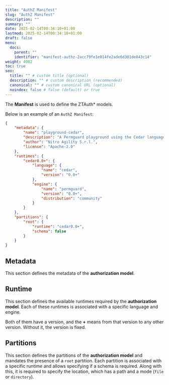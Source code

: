 ```yaml
---
title: "AuthZ Manifest"
slug: "AuthZ Manifest"
description: ""
summary: ""
date: 2025-02-14T00:34:10+01:00
lastmod: 2025-02-14T00:34:10+01:00
draft: false
menu:
  docs:
    parent: ""
    identifier: "manifest-authz-2acc79fe1e014fe2ade6d301de843c14"
weight: 4002
toc: true
seo:
  title: "" # custom title (optional)
  description: "" # custom description (recommended)
  canonical: "" # custom canonical URL (optional)
  noindex: false # false (default) or true
---
```


The **Manifest** is used to define the ZTAuth* models.

Below is an example of an `AuthZ Manifest`:

```json
{
    "metadata": {
        "name": "playground-cedar",
        "description": "A Permguard playground using the Cedar language.",
        "author": "Nitro Agility S.r.l.",
        "license": "Apache-2.0"
    },
    "runtimes": {
        "cedar0.0+": {
            "language": {
                "name": "cedar",
                "version": "0.0+"
            },
            "engine": {
                "name": "permguard",
                "version": "0.0+",
                "distribution": "community"
            }
        }
    },
    "partitions": {
        "root": {
            "runtime": "cedar0.0+",
            "schema": false
        }
    }
}
```

## **Metadata**

This section defines the metadata of the **authorization model**.

## **Runtime**

This section defines the available runtimes required by the **authorization model**.
Each of these runtimes is associated with a specific language and engine.

Both of them have a version, and the **+** means from that version to any other version. Without it, the version is fixed.

## **Partitions**

This section defines the partitions of the **authorization model** and mandates the presence of a ```root``` partition. Each partition is associated with a specific runtime and allows specifying if a schema is required.
Along with this, it is required to specify the location, which has a path and a mode (```file``` or ```directory```).

